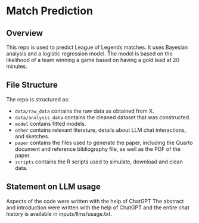 # Match Prediction

## Overview

This repo is used to predict League of Legends matches. It uses Bayesian analysis and a logistic regression model. The model is based on the likelihood of a team winning a game based on having a gold lead at 20 minutes.

## File Structure

The repo is structured as:

-   `data/raw_data` contains the raw data as obtained from X.
-   `data/analysis_data` contains the cleaned dataset that was constructed.
-   `model` contains fitted models. 
-   `other` contains relevant literature, details about LLM chat interactions, and sketches.
-   `paper` contains the files used to generate the paper, including the Quarto document and reference bibliography file, as well as the PDF of the paper. 
-   `scripts` contains the R scripts used to simulate, download and clean data.


## Statement on LLM usage

Aspects of the code were written with the help of ChatGPT The abstract and introduction were written with the help of ChatGPT and the entire chat history is available in inputs/llms/usage.txt.
